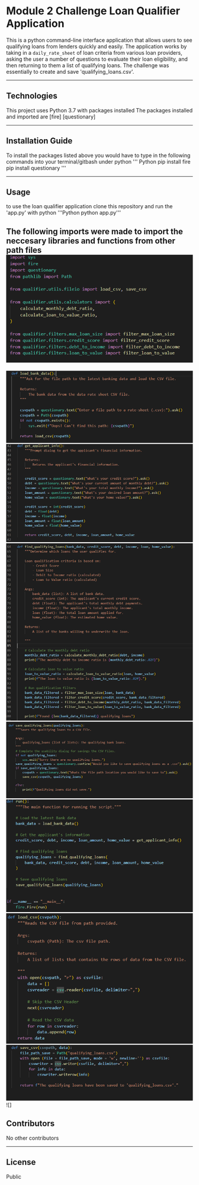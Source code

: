 # Module 2 Challenge Loan Qualifier Application

This is a python command-line interface application that allows users to see qualifying loans from lenders quickly and easily. The application works by taking in a `daily_rate_sheet` of loan criteria from various loan providers, asking the user a number of questions to evaluate their loan eligibility, and then returning to them a list of qualifying loans. The challenge was essentially to create and save 'qualifying_loans.csv'.


--- 

## Technologies

This project uses Python 3.7 with packages installed
The packages installed and imported are 
[fire]
[questionary]

---

## Installation Guide

To install the packages listed above you would have to type in the following commands into your terminal/gitbash under python
''' Python
    pip install fire
    pip install questionary
'''

---

## Usage

to use the loan qualifier application clone this repository and run the 'app.py' with python
'''Python 
python app.py'''

The following imports were made to import the neccesary libraries and functions from other path files
![Imports for app.py](https://github.com/reiccv/Module_2_challenge/blob/main/images_for_readme/imports2.PNG)
---
![Function to load bank data](https://github.com/reiccv/Module_2_challenge/blob/main/images_for_readme/def_loadbank.PNG)
![Function to get applicant info](https://github.com/reiccv/Module_2_challenge/blob/main/images_for_readme/def_getapp_info.PNG)
![Function to find qualifying loans](https://github.com/reiccv/Module_2_challenge/blob/main/images_for_readme/def_qualifyingloans.PNG)
![Function to save qualifying loans](https://github.com/reiccv/Module_2_challenge/blob/main/images_for_readme/def_save_loans.PNG)
![Function to run the program](https://github.com/reiccv/Module_2_challenge/blob/main/images_for_readme/def_run.PNG)
![Function to load the csv](https://github.com/reiccv/Module_2_challenge/blob/main/images_for_readme/def_loadcsv.PNG)
![Function to save csv](https://github.com/reiccv/Module_2_challenge/blob/main/images_for_readme/def_savecsv.PNG)
![]
## Contributors

No other contributors

---

## License

Public

